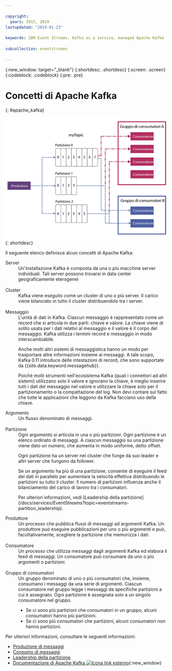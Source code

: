 ```yaml
---

copyright:
  years: 2015, 2019
lastupdated: "2019-01-23"

keywords: IBM Event Streams, Kafka as a service, managed Apache Kafka

subcollection: eventstreams

---
```


{:new_window: target="_blank"}
{:shortdesc: .shortdesc}
{:screen: .screen}
{:codeblock: .codeblock}
{:pre: .pre}

# Concetti di Apache Kafka
{: #apache_kafka}

![Diagramma dell'architettura Kafka.](kafka_overview.png "Diagramma che mostra un'architettura Kafka. Un produttore sta eseguendo il feed in un argomento Kafka su 3 partizioni e i messaggi vengono quindi sottoscritti dai consumatori. ")
{: shortdesc}

Il seguente elenco definisce alcun concetti di Apache Kafka:

<dl>
<dt>Server</dt>
<dd>Un'installazione Kafka è composta da una o più macchine server individuali. Tali server possono trovarsi in data center geograficamente eterogenei 
</dd>
<br/>
<dt>Cluster</dt>
<dd>Kafka viene eseguito come un cluster di uno o più server. Il carico viene bilanciato in tutto il cluster distribuendolo tra i server.</dd>
<br/>
<dt>Messaggio</dt>
<dd>L'unità di dati in Kafka. Ciascun messaggio è rappresentato come un record che si articola in due parti: chiave e valore. La chiave viene di solito usata per i dati relativi al messaggio e il valore è il corpo del messaggio. Kafka utilizza i termini record e messaggio in modo interscambiabile. 

<p>Anche molti altri sistemi di messaggistica hanno un modo per trasportare altre informazioni insieme ai messaggi. A tale scopo, Kafka 0.11 introduce delle intestazioni di record, che sono supportate da {{site.data.keyword.messagehub}}. </p> 

<p>Poiché molti strumenti nell'ecosistema Kafka (quali i connettori ad altri sistemi) utilizzano solo il valore e ignorano la chiave, è meglio inserire tutti i dati del messaggio nel valore e utilizzare la chiave solo per il partizionamento o la compattazione del log. Non devi contare sul fatto che tutte le applicazioni che leggono da Kafka facciano uso della chiave.</p>   </dd>
<dt>Argomento</dt>
<dd>Un flusso denominato di messaggi.</dd>
<br/>
<dt>Partizione</dt>
<dd>Ogni argomento si articola in una o più partizioni. Ogni partizione è un elenco ordinato di messaggi. A ciascun messaggio su una partizione viene dato un numero, che aumenta in modo uniforme, detto offset. 
<p>Ogni partizione ha un server nel cluster che funge da suo leader e altri server che fungono da follower.<p>
<p>Se un argomento ha più di una partizione, consente di eseguire il feed dei dati in parallelo per aumentare la velocità effettiva distribuendo le partizioni su tutto il cluster. Il numero di partizioni influenza anche il bilanciamento del carico di lavoro tra i consumatori.</p>
<p>Per ulteriori informazioni, vedi [Leadership della partizione](/docs/services/EventStreams?topic=eventstreams-partition_leadership).</dd>
<dt>Produttore</dt>
<dd>Un processo che pubblica flussi di messaggi ad argomenti Kafka. Un produttore può eseguire
pubblicazioni per uno o più argomenti e può, facoltativamente, scegliere la partizione che memorizza i dati.<br/></dd>
<br/>
<dt>Consumatore </dt>
<dd>Un processo che utilizza messaggi dagli argomenti Kafka ed elabora il feed di messaggi. Un consumatore può consumare da uno o più argomenti o partizioni.</dd>
<br/>
<dt>Gruppo di consumatori</dt>
<dd>Un gruppo denominato di uno o più consumatori che, insieme, consumano i messaggi da una serie di argomenti. Ciascun consumatore nel gruppo legge i messaggi da specifiche partizioni a cui è assegnato. Ogni partizione è assegnata solo a un singolo consumatore nel gruppo.
<ul>
<li>Se ci sono più partizioni che consumatori in un gruppo, alcuni consumatori hanno più partizioni.</li>
<li>Se ci sono più consumatori che partizioni, alcuni consumatori non hanno partizioni.</li>
</ul>
</dd>
</dl>

Per ulteriori informazioni, consultare le seguenti informazioni:
- [Produzione di messaggi](/docs/services/EventStreams?topic=eventstreams-producing_messages)
- [Consumo di messaggi](/docs/services/EventStreams?topic=eventstreams-consuming_messages) 
- [Leadership della partizione](/docs/services/EventStreams?topic=eventstreams-partition_leadership) 
- [Documentazione di Apache Kafka ![Icona link esterno](../../icons/launch-glyph.svg "Icona link esterno")](http://kafka.apache.org/documentation.html){:new_window} 


<!-- 27/06/18 Karen: removing - suggestion from James

## {{site.data.keyword.messagehub}} plans
{{site.data.keyword.messagehub}} is available as two different plans depending on your requirements: Standard and Enterprise.

* Choose the Standard plan if you want event ingest and distribution capabilities, where you pay for what you use and share infrastructure with others.
* Choose the Enterprise plan if data isolation, guaranteed performance, and increased retention are important considerations. 

For more information, see [Choosing your plan](/docs/services/EventStreams/eventstreams085.html).
-->



